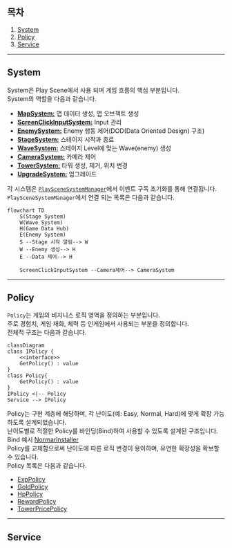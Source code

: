 ## 목차 
1. [System](#system)
2. [Policy](#policy)
3. [Service](#service)
--- 
## System
System은 Play Scene에서 사용 되며 게임 흐름의 핵심 부분입니다. </br>
System의 역할을 다음과 같습니다.</br>
- [**MapSystem:**](../GamePlay/System/MapSystem.cs) 맵 데이터 생성, 맵 오브젝트 생성
- [**ScreenClickInputSystem:**](../GamePlay/System/ScreenClickInputSystem.cs) Input 관리
- [**EnemySystem:**](../GamePlay/System/EnemySystem.cs) Enemy 행동 제어(DOD(Data Oriented Design) 구조)
- [**StageSystem:**](../GamePlay/System/StageSystem.cs) 스테이지 시작과 종료
- [**WaveSystem:**](../GamePlay/System/WaveSystem.cs) 스테이지 Level에 맞는 Wave(enemy) 생성
- [**CameraSystem:**](../GamePlay/System/CameraSystem.cs) 카메라 제어
- [**TowerSystem:**](../GamePlay/System/TowerSystem.cs) 타워 생성, 제거, 위치 변경
- [**UpgradeSystem:**](../GamePlay/System/UpgradeSystem.cs) 업그레이드

각 시스템은 [`PlaySceneSystemManager`](../GamePlay/PlaySceneSystemManager.cs)에서 이벤트 구독 초기화를 통해 연결됩니다.</br>
`PlaySceneSystemManager`에서 연결 되는 목록은 다음과 같습니다. 
```mermaid
flowchart TD
    S(Stage System)
    W(Wave System)
    H(Game Data Hub)
    E(Enemy System)
    S --Stage 시작 알림--> W 
    W --Enemy 생성--> H
    E --Data 제어--> H

    ScreenClickInputSystem --Camera제어--> CameraSystem
```
---
## Policy
`Policy`는 게임의 비지니스 로직 영역을 정의하는 부분입니다. </br>
주로 경험치, 게임 재화, 체력 등 인게임에서 사용되는 부분을 정의합니다.</br> 
전체적 구조는 다음과 같습니다.</br>
```mermaid
classDiagram
class IPolicy {
    <<interface>>
    GetPolicy() : value
}
class Policy{
    GetPolicy() : value
}
IPolicy <|-- Policy
Service --> IPolicy
```
Policy는 구현 계층에 해당하며, 각 난이도(예: Easy, Normal, Hard)에 맞게 확장 가능하도록 설계되었습니다.</br>
난이도별로 적절한 Policy를 바인딩(Bind)하여 사용할 수 있도록 설계된 구조입니다.</br>
Bind 예시 [NormarInstaller](../Core/NormarInstaller.cs)</br>
Policy를 교체함으로써 난이도에 따른 로직 변경이 용이하며, 유연한 확장성을 확보할 수 있습니다.</br>
Policy 목록은 다음과 같습니다.</br>
- [ExpPolicy](../GamePlay/_Policy/ExpPolicy.cs)
- [GoldPolicy ](../GamePlay/_Policy/GoldPolicy.cs)
- [HpPolicy](../GamePlay/_Policy/HpPolicy.cs)
- [RewardPolicy](../GamePlay/_Policy/RewardPolicy.cs)
- [TowerPricePolicy](../GamePlay/_Policy/TowerPricePolicy.cs)

---
## Service
